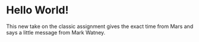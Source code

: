 # Hello World!

This new take on the classic assignment gives the exact time from Mars and says a little message from Mark Watney.
